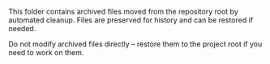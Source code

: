 This folder contains archived files moved from the repository root by automated cleanup.
Files are preserved for history and can be restored if needed.

Do not modify archived files directly – restore them to the project root if you need to work on them.
